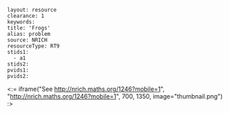 ````
layout: resource
clearance: 1
keywords:
title: 'Frogs'
alias: problem
source: NRICH
resourceType: RT9
stids1: 
  - a1
stids2:
pvids1:
pvids2:

````

<:= iframe("See http://nrich.maths.org/1246?mobile=1", "http://nrich.maths.org/1246?mobile=1", 700, 1350, image="thumbnail.png") :>

